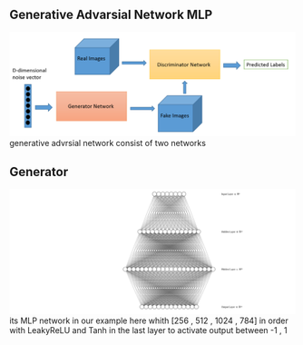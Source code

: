 ## Generative Advarsial Network MLP
![alt text](https://github.com/MuhammedAshraf2020/Generative-Advrsial-Network/blob/main/assets/gan_example_4.png)
generative advrsial network consist of two networks 
## Generator
![alt text](https://github.com/MuhammedAshraf2020/Generative-Advrsial-Network/blob/main/assets/nn%20(1).svg)
its MLP network in our example here whith [256 , 512 , 1024 , 784] in order with LeakyReLU and Tanh in the last layer to activate output between -1 , 1

